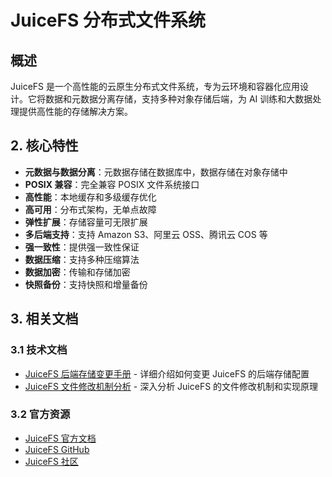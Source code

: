 # JuiceFS 分布式文件系统

## 概述

JuiceFS 是一个高性能的云原生分布式文件系统，专为云环境和容器化应用设计。它将数据和元数据分离存储，支持多种对象存储后端，为 AI 训练和大数据处理提供高性能的存储解决方案。

## 2. 核心特性

- **元数据与数据分离**：元数据存储在数据库中，数据存储在对象存储中
- **POSIX 兼容**：完全兼容 POSIX 文件系统接口
- **高性能**：本地缓存和多级缓存优化
- **高可用**：分布式架构，无单点故障
- **弹性扩展**：存储容量可无限扩展
- **多后端支持**：支持 Amazon S3、阿里云 OSS、腾讯云 COS 等
- **强一致性**：提供强一致性保证
- **数据压缩**：支持多种压缩算法
- **数据加密**：传输和存储加密
- **快照备份**：支持快照和增量备份

## 3. 相关文档

### 3.1 技术文档

- [JuiceFS 后端存储变更手册](./JuiceFS%20后端存储变更手册.md) - 详细介绍如何变更 JuiceFS 的后端存储配置
- [JuiceFS 文件修改机制分析](./JuiceFS%20文件修改机制分析.md) - 深入分析 JuiceFS 的文件修改机制和实现原理

### 3.2 官方资源

- [JuiceFS 官方文档](https://juicefs.com/docs/)
- [JuiceFS GitHub](https://github.com/juicedata/juicefs)
- [JuiceFS 社区](https://juicefs.com/en/community/)
